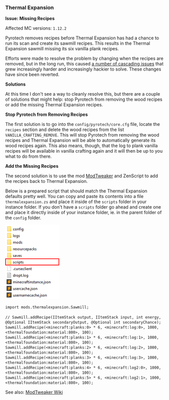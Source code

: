 ### Thermal Expansion

**Issue: Missing Recipes**

Affected MC versions: `1.12.2`

Pyrotech removes recipes before Thermal Expansion has had a chance to run its scan and create its sawmill recipes. This results in the Thermal Expansion sawmill missing its six vanilla plank recipes.

Efforts were made to resolve the problem by changing when the recipes are removed, but in the long run, this caused [a number of cascading issues](https://github.com/codetaylor/pyrotech/issues/97) that grew increasingly harder and increasingly hackier to solve. These changes have since been reverted.

**Solutions**

At this time I don't see a way to cleanly resolve this, but there are a couple of solutions that might help: stop Pyrotech from removing the wood recipes or add the missing Thermal Expansion recipes.

**Stop Pyrotech from Removing Recipes**

The first solution is to go into the `config/pyrotech/core.cfg` file, locate the `recipes` section and delete the wood recipes from the list `VANILLA_CRAFTING_REMOVE`. This will stop Pyrotech from removing the wood recipes and Thermal Expansion will be able to automatically generate its wood recipes again. This also means, though, that the log to plank vanilla recipes will be available in vanilla crafting again and it will then be up to you what to do from there.

**Add the Missing Recipes**

The second solution is to use the mod [ModTweaker](https://www.curseforge.com/minecraft/mc-mods/modtweaker) and ZenScript to add the recipes back to Thermal Expansion.

Below is a prepared script that should match the Thermal Expansion defaults pretty well. You can copy and paste its contents into a file `thermalexpansion.zs` and place it inside of the `scripts` folder in your instance folder. If you don't have a `scripts` folder go ahead and create one and place it directly inside of your instance folder, ie. in the parent folder of the `config` folder.

![scripts-folder](img/scripts-folder.png)

```
import mods.thermalexpansion.Sawmill;

// Sawmill.addRecipe(IItemStack output, IItemStack input, int energy, @Optional IItemStack secondaryOutput, @Optional int secondaryChance);
Sawmill.addRecipe(<minecraft:planks:0> * 6, <minecraft:log:0>, 1000, <thermalfoundation:material:800>, 100);
Sawmill.addRecipe(<minecraft:planks:1> * 6, <minecraft:log:1>, 1000, <thermalfoundation:material:800>, 100);
Sawmill.addRecipe(<minecraft:planks:2> * 6, <minecraft:log:2>, 1000, <thermalfoundation:material:800>, 100);
Sawmill.addRecipe(<minecraft:planks:3> * 6, <minecraft:log:3>, 1000, <thermalfoundation:material:800>, 100);
Sawmill.addRecipe(<minecraft:planks:4> * 6, <minecraft:log2:0>, 1000, <thermalfoundation:material:800>, 100);
Sawmill.addRecipe(<minecraft:planks:5> * 6, <minecraft:log2:1>, 1000, <thermalfoundation:material:800>, 100);
```

See also: [ModTweaker Wiki](https://docs.blamejared.com/en/#Mods/Modtweaker/ThermalExpansion/Sawmill/)